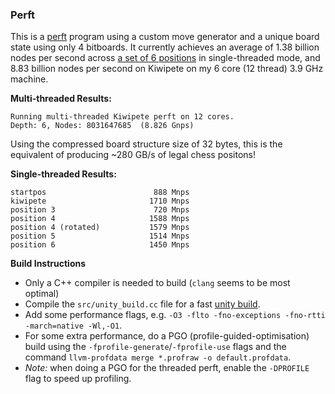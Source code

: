 ### Perft

This is a [perft](https://www.chessprogramming.org/Perft) program using a custom move generator and a unique board state using only 4 bitboards. It currently achieves an average of 1.38 billion nodes per second across [a set of 6 positions](https://www.chessprogramming.org/Perft_Results) in single-threaded mode, and 8.83 billion nodes per second on Kiwipete on my 6 core (12 thread) 3.9 GHz machine.


**Multi-threaded Results:**
```
Running multi-threaded Kiwipete perft on 12 cores.
Depth: 6, Nodes: 8031647685  (8.826 Gnps)
```

Using the compressed board structure size of 32 bytes, this is the equivalent of producing ~280 GB/s of legal chess positons!

**Single-threaded Results:**
```
startpos                        888 Mnps
kiwipete                       1710 Mnps
position 3                      720 Mnps
position 4                     1588 Mnps
position 4 (rotated)           1579 Mnps
position 5                     1514 Mnps
position 6                     1450 Mnps
```

**Build Instructions**

- Only a C++ compiler is needed to build (`clang` seems to be most optimal)
- Compile the `src/unity_build.cc` file for a fast [unity build](https://en.wikipedia.org/wiki/Unity_build).
- Add some performance flags, e.g. `-O3 -flto -fno-exceptions -fno-rtti -march=native -Wl,-O1`.
- For some extra performance, do a PGO (profile-guided-optimisation) build using the `-fprofile-generate`/`-fprofile-use` flags and the command `llvm-profdata merge *.profraw -o default.profdata`.
- *Note:* when doing a PGO for the threaded perft, enable the `-DPROFILE` flag to speed up profiling.
